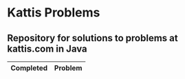# Kattis Problems

## Repository for solutions to problems at kattis.com in Java

   Completed  | Problem	                                               | 
------------- | -------------                                          |
